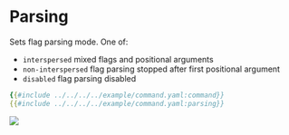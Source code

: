 # Parsing

Sets flag parsing mode. One of:

- `interspersed` mixed flags and positional arguments
- `non-interspersed` flag parsing stopped after first positional argument
- `disabled` flag parsing disabled

```yaml
{{#include ../../../../example/command.yaml:command}}
{{#include ../../../../example/command.yaml:parsing}}
```

![](./parsing.cast)
